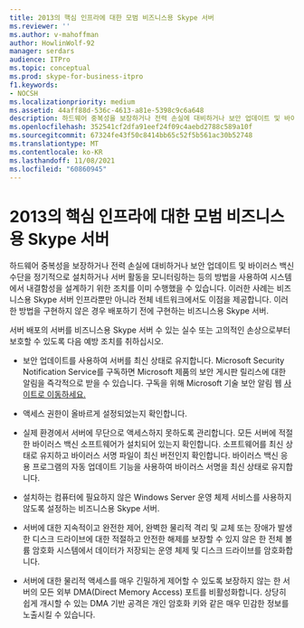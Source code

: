 ```yaml
---
title: 2013의 핵심 인프라에 대한 모범 비즈니스용 Skype 서버
ms.reviewer: ''
ms.author: v-mahoffman
author: HowlinWolf-92
manager: serdars
audience: ITPro
ms.topic: conceptual
ms.prod: skype-for-business-itpro
f1.keywords:
- NOCSH
ms.localizationpriority: medium
ms.assetid: 44aff88d-536c-4613-a81e-5398c9c6a648
description: 하드웨어 중복성을 보장하거나 전력 손실에 대비하거나 보안 업데이트 및 바이러스 백신 수단을 정기적으로 설치하거나 서버 활동을 모니터링하는 등의 방법을 사용하여 시스템에서 내결함성을 설계하기 위한 조치를 이미 수행했을 수 있습니다. 이러한 사례는 비즈니스용 Skype 서버 인프라뿐만 아니라 전체 네트워크에서도 이점을 제공합니다. 이러한 방법을 구현하지 않은 경우 배포하기 전에 구현하는 비즈니스용 Skype 서버.
ms.openlocfilehash: 352541cf2dfa91eef24f09c4aebd2788c589a10f
ms.sourcegitcommit: 67324fe43f50c8414bb65c52f5b561ac30b52748
ms.translationtype: MT
ms.contentlocale: ko-KR
ms.lasthandoff: 11/08/2021
ms.locfileid: "60860945"
---
```

# <a name="best-practices-for-your-core-infrastructure-in-skype-for-business-server"></a>2013의 핵심 인프라에 대한 모범 비즈니스용 Skype 서버
 
하드웨어 중복성을 보장하거나 전력 손실에 대비하거나 보안 업데이트 및 바이러스 백신 수단을 정기적으로 설치하거나 서버 활동을 모니터링하는 등의 방법을 사용하여 시스템에서 내결함성을 설계하기 위한 조치를 이미 수행했을 수 있습니다. 이러한 사례는 비즈니스용 Skype 서버 인프라뿐만 아니라 전체 네트워크에서도 이점을 제공합니다. 이러한 방법을 구현하지 않은 경우 배포하기 전에 구현하는 비즈니스용 Skype 서버.
  
서버 배포의 서버를 비즈니스용 Skype 서버 수 있는 실수 또는 고의적인 손상으로부터 보호할 수 있도록 다음 예방 조치를 취하십시오.
  
- 보안 업데이트를 사용하여 서버를 최신 상태로 유지합니다. Microsoft Security Notification Service를 구독하면 Microsoft 제품의 보안 게시판 릴리스에 대한 알림을 즉각적으로 받을 수 있습니다. 구독을 위해 Microsoft 기술 보안 알림 웹 [사이트로 이동하세요.](https://go.microsoft.com/fwlink/p/?LinkId=145202)
    
- 액세스 권한이 올바르게 설정되었는지 확인합니다.
    
- 실제 환경에서 서버에 무단으로 액세스하지 못하도록 관리합니다. 모든 서버에 적절한 바이러스 백신 소프트웨어가 설치되어 있는지 확인합니다. 소프트웨어를 최신 상태로 유지하고 바이러스 서명 파일이 최신 버전인지 확인합니다. 바이러스 백신 응용 프로그램의 자동 업데이트 기능을 사용하여 바이러스 서명을 최신 상태로 유지합니다.
    
- 설치하는 컴퓨터에 필요하지 않은 Windows Server 운영 체제 서비스를 사용하지 않도록 설정하는 비즈니스용 Skype 서버.
    
- 서버에 대한 지속적이고 완전한 제어, 완벽한 물리적 격리 및 교체 또는 장애가 발생한 디스크 드라이브에 대한 적절하고 안전한 해제를 보장할 수 있지 않은 한 전체 볼륨 암호화 시스템에서 데이터가 저장되는 운영 체제 및 디스크 드라이브를 암호화합니다.
    
- 서버에 대한 물리적 액세스를 매우 긴밀하게 제어할 수 있도록 보장하지 않는 한 서버의 모든 외부 DMA(Direct Memory Access) 포트를 비활성화합니다. 상당히 쉽게 개시할 수 있는 DMA 기반 공격은 개인 암호화 키와 같은 매우 민감한 정보를 노출시킬 수 있습니다.
    

